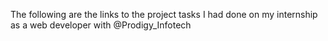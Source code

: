 The following are the links to the project tasks I had done on my internship as a web developer with @Prodigy_Infotech

